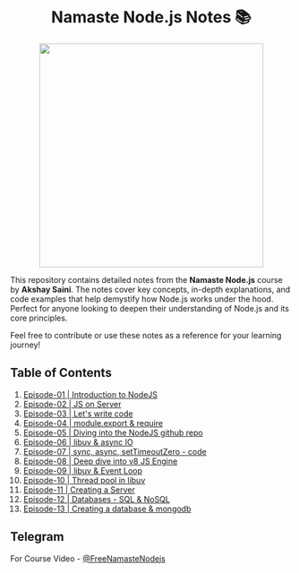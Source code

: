 <div align="center">

# Namaste Node.js Notes 📚

<img hieght="400" width="400" src="https://do6gp1uxl3luu.cloudfront.net/banner+and+logos/namaste-node.webp">

</div>

This repository contains detailed notes from the **Namaste Node.js** course by **Akshay Saini**. The notes cover key concepts, in-depth explanations, and code examples that help demystify how Node.js works under the hood. Perfect for anyone looking to deepen their understanding of Node.js and its core principles.

Feel free to contribute or use these notes as a reference for your learning journey!

## Table of Contents

1. [Episode-01 | Introduction to NodeJS](./Episode%201%20-%20Introduction%20to%20NodeJs/)
2. [Episode-02 | JS on Server](./Episode%202%20-%20JS%20On%20Server/)
3. [Episode-03 | Let's write code](./Episode%203%20-%20Let's%20write%20code/)
4. [Episode-04 | module.export & require](./Episode%204%20-%20module.export%20&%20require/)
5. [Episode-05 | Diving into the NodeJS github repo](./Episode%205%20-%20Diving%20into%20the%20NodeJS/)
6. [Episode-06 | libuv & async IO](./Episode%206%20-%20libuv%20&%20async%20IO/)
7. [Episode-07 | sync, async, setTimeoutZero - code](./Episode%207%20-%20sync,%20async,%20setTimeoutZero%20-%20code/)
8. [Episode-08 | Deep dive into v8 JS Engine](./Episode%208%20-%20Deep%20dive%20into%20v8%20JS%20Engine/)
9. [Episode-09 | libuv & Event Loop](./Episode%209%20-%20libuv%20&%20Event%20Loop/)
10. [Episode-10 | Thread pool in libuv](./Episode%2010%20-%20Thread%20pool%20in%20libuv/)
11. [Episode-11 | Creating a Server](./Episode%2011%20-%20Creating%20a%20Server/)
12. [Episode-12 | Databases - SQL & NoSQL](./Episode%2012%20-%20Databases%20-%20SQL%20&%20NoSQL/)
13. [Episode-13 | Creating a database & mongodb](./Episode%2013%20-%20Creating%20a%20database%20&%20mongodb/)

## Telegram
For Course Video - [@FreeNamasteNodejs](https://t.me/FreeNamasteNodejs)
